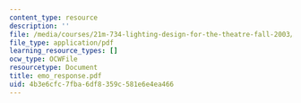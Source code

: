 ```yaml
---
content_type: resource
description: ''
file: /media/courses/21m-734-lighting-design-for-the-theatre-fall-2003/4b3e6cfc7fba6df8359c581e6e4ea466_emo_response.pdf
file_type: application/pdf
learning_resource_types: []
ocw_type: OCWFile
resourcetype: Document
title: emo_response.pdf
uid: 4b3e6cfc-7fba-6df8-359c-581e6e4ea466
---
```

